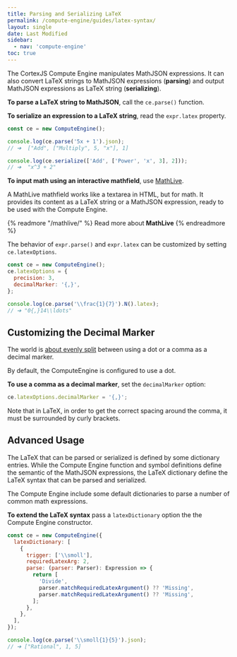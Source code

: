 ```yaml
---
title: Parsing and Serializing LaTeX
permalink: /compute-engine/guides/latex-syntax/
layout: single
date: Last Modified
sidebar:
  - nav: 'compute-engine'
toc: true
---
```



The CortexJS Compute Engine manipulates MathJSON expressions. It can also
convert LaTeX strings to MathJSON expressions (**parsing**) and output MathJSON
expressions as LaTeX string (**serializing**).

**To parse a LaTeX string to MathJSON**, call the `ce.parse()` function.

**To serialize an expression to a LaTeX string**, read the `expr.latex`
property.

```javascript
const ce = new ComputeEngine();

console.log(ce.parse('5x + 1').json);
// ➔  ["Add", ["Multiply", 5, "x"], 1]

console.log(ce.serialize(['Add', ['Power', 'x', 3], 2]));
// ➔  "x^3 + 2"
```

**To input math using an interactive mathfield**, use [MathLive](/mathlive/).

A MathLive mathfield works like a textarea in HTML, but for math. It provides
its content as a LaTeX string or a MathJSON expression, ready to be used with
the Compute Engine.

{% readmore "/mathlive/" %} Read more about <strong>MathLive</strong>
{% endreadmore %}

The behavior of `expr.parse()` and `expr.latex` can be customized by setting
`ce.latexOptions`.

```javascript
const ce = new ComputeEngine();
ce.latexOptions = {
  precision: 3,
  decimalMarker: '{,}',
};

console.log(ce.parse('\\frac{1}{7}').N().latex);
// ➔ "0{,}14\\ldots"
```

## Customizing the Decimal Marker

The world is
[about evenly split](https://en.wikipedia.org/wiki/Decimal_separator#/media/File:DecimalSeparator.svg)
between using a dot or a comma as a decimal marker.

By default, the ComputeEngine is configured to use a dot.

**To use a comma as a decimal marker**, set the `decimalMarker` option:

```ts
ce.latexOptions.decimalMarker = '{,}';
```

Note that in LaTeX, in order to get the correct spacing around the comma, it
must be surrounded by curly brackets.

## Advanced Usage

The LaTeX that can be parsed or serialized is defined by some dictionary
entries. While the Compute Engine function and symbol definitions define the
semantic of the MathJSON expressions, the LaTeX dictionary define the LaTeX
syntax that can be parsed and serialized.

The Compute Engine include some default dictionaries to parse a number of common
math expressions.

**To extend the LaTeX syntax** pass a `latexDictionary` option the the Compute
Engine constructor.

```javascript
const ce = new ComputeEngine({
  latexDictionary: [
    {
      trigger: ['\\smoll'],
      requiredLatexArg: 2,
      parse: (parser: Parser): Expression => {
        return [
          'Divide',
          parser.matchRequiredLatexArgument() ?? 'Missing',
          parser.matchRequiredLatexArgument() ?? 'Missing',
        ];
      },
    },
  ],
});

console.log(ce.parse('\\smoll{1}{5}').json);
// ➔ ["Rational", 1, 5]
```
